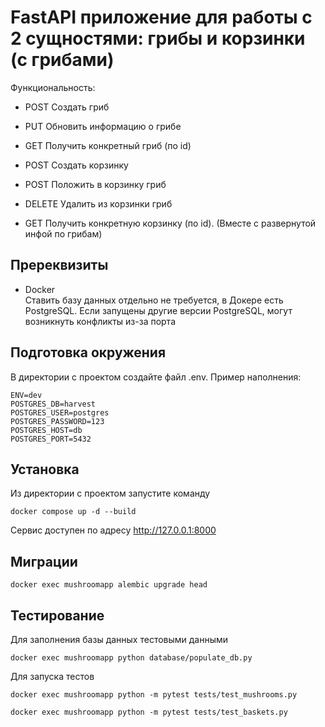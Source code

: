 
  
# FastAPI приложение для работы с 2 сущностями: грибы и корзинки (с грибами)
Функциональность:  
  
- POST Создать гриб
- PUT Обновить информацию о грибе
- GET Получить конкретный гриб (по id)

- POST Создать корзинку
- POST Положить в корзинку гриб
- DELETE Удалить из корзинки гриб
- GET Получить конкретную корзинку (по id). (Вместе с развернутой инфой по грибам) 
  
## Пререквизиты  
- Docker  
Ставить базу данных отдельно не требуется, в Докере есть PostgreSQL. Если запущены другие версии PostgreSQL, могут возникнуть конфликты из-за порта

## Подготовка окружения
В директории с проектом cоздайте файл .env. Пример наполнения:  
  ```
ENV=dev
POSTGRES_DB=harvest
POSTGRES_USER=postgres
POSTGRES_PASSWORD=123
POSTGRES_HOST=db
POSTGRES_PORT=5432
```

  
## Установка  
Из директории с проектом запустите команду  
  ```
 docker compose up -d --build
 ```
 Сервис доступен по адресу http://127.0.0.1:8000
  
  
## Миграции  
  ```
docker exec mushroomapp alembic upgrade head
```
## Тестирование  
Для заполнения базы данных тестовыми данными  
  ```
 docker exec mushroomapp python database/populate_db.py  
 ```
Для запуска тестов  
  ```
 docker exec mushroomapp python -m pytest tests/test_mushrooms.py
 ```
```
docker exec mushroomapp python -m pytest tests/test_baskets.py
```